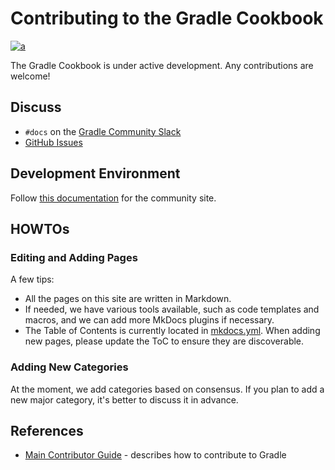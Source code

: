# Contributing to the Gradle Cookbook

[![a](https://img.shields.io/badge/slack-%23docs-brightgreen?style=flat&logo=slack)](https://gradle.org/slack-invite)


The Gradle Cookbook is under active development.
Any contributions are welcome!

## Discuss

- `#docs` on the [Gradle Community Slack](https://gradle.org/slack-invite)
- [GitHub Issues](https://github.com/gradle/community/issues)

## Development Environment

Follow [this documentation](https://community.gradle.org/CONTRIBUTING/) for the community site.

## HOWTOs

### Editing and Adding Pages

A few tips:

- All the pages on this site are written in Markdown.
- If needed, we have various tools available, such as code templates and macros, and we can add more MkDocs plugins if necessary.
- The Table of Contents is currently located in [mkdocs.yml](../mkdocs.yml).
When adding new pages, please update the ToC to ensure they are discoverable.

### Adding New Categories

At the moment, we add categories based on consensus.
If you plan to add a new major category, it's better to discuss it in advance.

## References

- [Main Contributor Guide](https://community.gradle.org/contributing/) - describes how to contribute to Gradle
